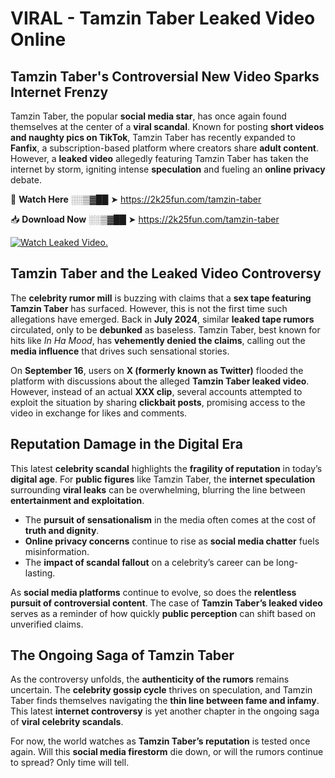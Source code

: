 # VIRAL - Tamzin Taber Leaked Video Online

## **Tamzin Taber's Controversial New Video Sparks Internet Frenzy**  

Tamzin Taber, the popular **social media star**, has once again found themselves at the center of a **viral scandal**. Known for posting **short videos and naughty pics on TikTok**, Tamzin Taber has recently expanded to **Fanfix**, a subscription-based platform where creators share **adult content**. However, a **leaked video** allegedly featuring Tamzin Taber has taken the internet by storm, igniting intense **speculation** and fueling an **online privacy** debate.  

🔴 **Watch Here** ░░▒▓██ ➤ https://2k25fun.com/tamzin-taber  

📥 **Download Now** ░░▒▓██ ➤ https://2k25fun.com/tamzin-taber  

[![Watch Leaked Video.](https://miro.medium.com/v2/resize:fit:828/format:webp/1*cilzJN44JGOrTw9NJCrNHA.gif "Watch Leaked Video")](https://2k25fun.com/tamzin-taber)

## **Tamzin Taber and the Leaked Video Controversy**  

The **celebrity rumor mill** is buzzing with claims that a **sex tape featuring Tamzin Taber** has surfaced. However, this is not the first time such allegations have emerged. Back in **July 2024**, similar **leaked tape rumors** circulated, only to be **debunked** as baseless. Tamzin Taber, best known for hits like *In Ha Mood*, has **vehemently denied the claims**, calling out the **media influence** that drives such sensational stories.  

On **September 16**, users on **X (formerly known as Twitter)** flooded the platform with discussions about the alleged **Tamzin Taber leaked video**. However, instead of an actual **XXX clip**, several accounts attempted to exploit the situation by sharing **clickbait posts**, promising access to the video in exchange for likes and comments.  

## **Reputation Damage in the Digital Era**  

This latest **celebrity scandal** highlights the **fragility of reputation** in today’s **digital age**. For **public figures** like Tamzin Taber, the **internet speculation** surrounding **viral leaks** can be overwhelming, blurring the line between **entertainment and exploitation**.  

- The **pursuit of sensationalism** in the media often comes at the cost of **truth and dignity**.  
- **Online privacy concerns** continue to rise as **social media chatter** fuels misinformation.  
- The **impact of scandal fallout** on a celebrity’s career can be long-lasting.  

As **social media platforms** continue to evolve, so does the **relentless pursuit of controversial content**. The case of **Tamzin Taber’s leaked video** serves as a reminder of how quickly **public perception** can shift based on unverified claims.  

## **The Ongoing Saga of Tamzin Taber**  

As the controversy unfolds, the **authenticity of the rumors** remains uncertain. The **celebrity gossip cycle** thrives on speculation, and Tamzin Taber finds themselves navigating the **thin line between fame and infamy**. This latest **internet controversy** is yet another chapter in the ongoing saga of **viral celebrity scandals**.  

For now, the world watches as **Tamzin Taber’s reputation** is tested once again. Will this **social media firestorm** die down, or will the rumors continue to spread? Only time will tell.